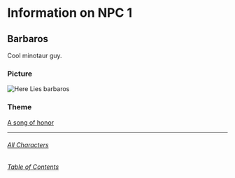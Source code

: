 # Information on NPC 1 

## Barbaros
Cool minotaur guy. 

### Picture
![Here Lies barbaros](https://static.wikia.nocookie.net/leagueoflegends/images/0/08/01NX036-full.png/revision/latest?cb=20200407025047)

### Theme

[A song of honor](https://youtu.be/AR5NEfMUed8?si=cx47BwFBYWeQNP9G)

-----------
###### [All Characters](List%20of%20important%20NPC.md)
###### [Table of Contents](../../Content%20Links.md)